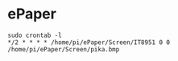 # ePaper

```
sudo crontab -l
*/2 * * * * /home/pi/ePaper/Screen/IT8951 0 0 /home/pi/ePaper/Screen/pika.bmp

```
